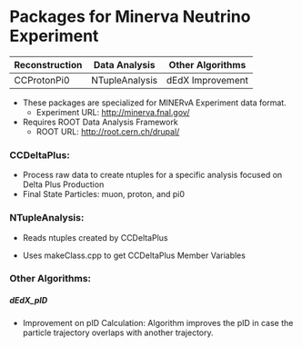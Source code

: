 # Packages for Minerva Neutrino Experiment

|Reconstruction | Data Analysis | Other Algorithms	|
|-------------- |-------------- |------------------	|
|CCProtonPi0	|NTupleAnalysis	| dEdX Improvement	|


* These packages are specialized for MINERvA Experiment data format.
	* Experiment URL: http://minerva.fnal.gov/
* Requires ROOT Data Analysis Framework
	* ROOT URL: http://root.cern.ch/drupal/

### CCDeltaPlus:

* Process raw data to create ntuples for a specific analysis focused on Delta Plus Production
* Final State Particles: muon, proton, and pi0

### NTupleAnalysis:

* Reads ntuples created by CCDeltaPlus

* Uses makeClass.cpp to get CCDeltaPlus Member Variables



### Other Algorithms:

##### dEdX_pID

* Improvement on pID Calculation: Algorithm improves the pID in case the particle trajectory overlaps with another trajectory.


  
